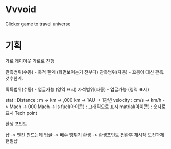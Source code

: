 # Vvvoid
Clicker game to travel universe

# 기획
가로 레이아웃
가로로 진행

관측범위(수동) - 축척 한계 (화면보이는거 전부다) 
관측범위(자동) - 꼬봉이 대신 관측. 갯수한계.

획득범위(수동) - 업글가능 (영역 표시)
자석범위(자동) - 업글가능 (영역 표시)

stat :
Distance : m -> km -> ,000 km  -> 1AU -> 1광년
velocity : cm/s -> km/h -> Mach -> 000 Mach -> ls
fuel(아이콘) : 그래픽으로 표시
matrial(아이콘) : 숫자로 표시
Tech point

환생 포인트

샵 -> 엔진 만드는데
업글 -> 배수 뻥튀기
환생 -> 환생포인트 전환후 재시작
도전과제
현질샵

